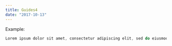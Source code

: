 ```yaml
---
title: Guides4
date: "2017-10-13"
---
```


Example:

```js
Lorem ipsum dolor sit amet, consectetur adipiscing elit, sed do eiusmod tempor incididunt ut labore et dolore magna aliqua
```



